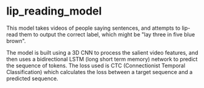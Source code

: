 # lip_reading_model

This model takes videos of people saying sentences, and attempts to lip-read them to output the correct label, which might be "lay three in five blue brown".

The model is built using a 3D CNN to process the salient video features, and then uses a bidirectional LSTM (long short term memory) network to predict the sequence of tokens. The loss used is CTC (Connectionist Temporal Classification)
which calculates the loss between a target sequence and a predicted sequence.
